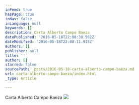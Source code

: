 ```yaml
---
inFeed: true
hasPage: true
inNav: false
inLanguage: null
keywords: []
description: Carta Alberto Campo Baeza
datePublished: '2016-05-18T22:08:38.562Z'
dateModified: '2016-05-18T22:08:11.915Z'
authors: []
publisher: null
title: ''
author: []
starred: false
sourcePath: _posts/2016-05-18-carta-alberto-campo-baeza.md
url: carta-alberto-campo-baeza/index.html
_type: Article

---
```

Carta Alberto Campo Baeza
![](https://the-grid-user-content.s3-us-west-2.amazonaws.com/d2d0023b-0305-490f-bd2b-b4bd989b63d7.jpg)